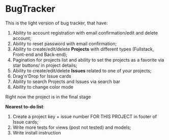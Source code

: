 # BugTracker
This is the light version of bug tracker, that have:
  1) Ability to account registration with email confirmation/edit and delete account;
  2) Ability to reset password with email confirmation;
  3) Ability to create/edit/delete <b>Projects</b> with different types (Fullstack, Front-end and Back-end);
  4) Pagination for projects list and ability to set the projects as a favorite via star buttons/ in project details;
  5) Ability to create/edit/delete <b>Issues</b> related to one of your projects;
  6) Drag'n'Drop for Issue cards
  7) Ability to search Projects and Issues via search bar
  8) Ability to change color mode

Right now the project is in the final stage

<b>Nearest to-do list</b>:
  1) Create a project key + issue number FOR THIS PROJECT in footer of Issue cards;
  2) Write more tests for views (post not tested) and models;
  3) Write install instruction
